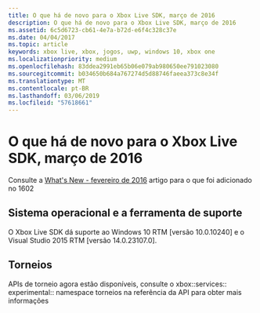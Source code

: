 ```yaml
---
title: O que há de novo para o Xbox Live SDK, março de 2016
description: O que há de novo para o Xbox Live SDK, março de 2016
ms.assetid: 6c5d6723-cb61-4e7a-b72d-e6f4c328c37e
ms.date: 04/04/2017
ms.topic: article
keywords: xbox live, xbox, jogos, uwp, windows 10, xbox one
ms.localizationpriority: medium
ms.openlocfilehash: 83ddea2991eb65b06e079ab980650ee791023080
ms.sourcegitcommit: b034650b684a767274d5d88746faeea373c8e34f
ms.translationtype: MT
ms.contentlocale: pt-BR
ms.lasthandoff: 03/06/2019
ms.locfileid: "57618661"
---
```

# <a name="whats-new-for-the-xbox-live-sdk---march-2016"></a>O que há de novo para o Xbox Live SDK, março de 2016

Consulte a [What's New - fevereiro de 2016](1602-whats-new.md) artigo para o que foi adicionado no 1602

## <a name="os-and-tool-support"></a>Sistema operacional e a ferramenta de suporte
O Xbox Live SDK dá suporte ao Windows 10 RTM [versão 10.0.10240] e o Visual Studio 2015 RTM [versão 14.0.23107.0].

## <a name="tournaments"></a>Torneios
APIs de torneio agora estão disponíveis, consulte o xbox::services:: experimental:: namespace torneios na referência da API para obter mais informações
